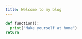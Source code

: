 ```yaml
---
title: Welcome to my blog
---
```


``` python
def function():
  print("Make yourself at home")
return
```
